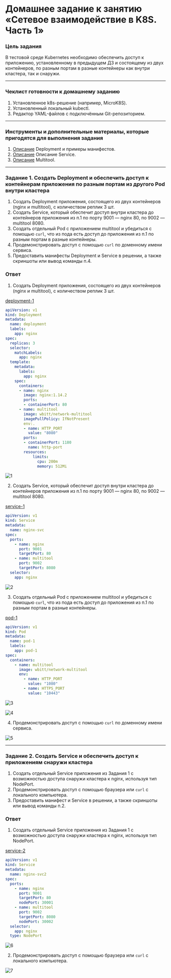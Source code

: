 # Домашнее задание к занятию «Сетевое взаимодействие в K8S. Часть 1»

### Цель задания

В тестовой среде Kubernetes необходимо обеспечить доступ к приложению, установленному в предыдущем ДЗ и состоящему из двух контейнеров, по разным портам в разные контейнеры как внутри кластера, так и снаружи.

------

### Чеклист готовности к домашнему заданию

1. Установленное k8s-решение (например, MicroK8S).
2. Установленный локальный kubectl.
3. Редактор YAML-файлов с подключённым Git-репозиторием.

------

### Инструменты и дополнительные материалы, которые пригодятся для выполнения задания

1. [Описание](https://kubernetes.io/docs/concepts/workloads/controllers/deployment/) Deployment и примеры манифестов.
2. [Описание](https://kubernetes.io/docs/concepts/services-networking/service/) Описание Service.
3. [Описание](https://github.com/wbitt/Network-MultiTool) Multitool.

------

### Задание 1. Создать Deployment и обеспечить доступ к контейнерам приложения по разным портам из другого Pod внутри кластера

1. Создать Deployment приложения, состоящего из двух контейнеров (nginx и multitool), с количеством реплик 3 шт.
2. Создать Service, который обеспечит доступ внутри кластера до контейнеров приложения из п.1 по порту 9001 — nginx 80, по 9002 — multitool 8080.
3. Создать отдельный Pod с приложением multitool и убедиться с помощью `curl`, что из пода есть доступ до приложения из п.1 по разным портам в разные контейнеры.
4. Продемонстрировать доступ с помощью `curl` по доменному имени сервиса.
5. Предоставить манифесты Deployment и Service в решении, а также скриншоты или вывод команды п.4.

### Ответ 

1. Создать Deployment приложения, состоящего из двух контейнеров (nginx и multitool), с количеством реплик 3 шт.

[deployment-1](https://github.com/Fe1br0/kube-homeworks/blob/main/1.4/deployment-1.yaml)


```yaml
apiVersion: v1
kind: Deployment
metadata:
  name: deployment
  labels:
    app: nginx
spec:
  replicas: 3
  selector:
    matchLabels:
      app: nginx
  template:
    metadata:
      labels:
        app: nginx
    spec:
      containers:
      - name: nginx
        image: nginx:1.14.2
        ports:
        - containerPort: 80
      - name: multitool
        image: wbitt/network-multitool
        imagePullPolicy: IfNotPresent
        env:.
        - name: HTTP_PORT
          value: "8080"
        ports:
        - containerPort: 1180
          name: http-port
        resources:
            limits:
              cpu: 200m
              memory: 512Mi
```

![1](https://github.com/Fe1br0/kube-homeworks/assets/106814458/49329760-b4ba-4211-af6a-352d1959b525)

2. Создать Service, который обеспечит доступ внутри кластера до контейнеров приложения из п.1 по порту 9001 — nginx 80, по 9002 — multitool 8080.

[service-1](https://github.com/Fe1br0/kube-homeworks/blob/main/1.4/service-1.yaml)

```yaml
apiVersion: v1
kind: Service
metadata:
  name: nginx-svc
spec:
  ports:
    - name: nginx
      port: 9001
      targetPort: 80
    - name: multitool
      port: 9002
      targetPort: 8080
  selector:
    app: nginx
```
![2](https://github.com/Fe1br0/kube-homeworks/assets/106814458/0681778d-c437-4f4a-abc9-8b33377c0db5)


3. Создать отдельный Pod с приложением multitool и убедиться с помощью `curl`, что из пода есть доступ до приложения из п.1 по разным портам в разные контейнеры.

[pod-1](https://github.com/Fe1br0/kube-homeworks/blob/main/1.4/pod-1.yaml)
```yaml
apiVersion: v1
kind: Pod
metadata:
  name: pod-1
  labels:
    app: pod-1
spec:
  containers:
    - name: multitool
      image: wbitt/network-multitool
      env:
        - name: HTTP_PORT
          value: "1080"
        - name: HTTPS_PORT
          value: "10443"
```
![3](https://github.com/Fe1br0/kube-homeworks/assets/106814458/2736c173-e8e9-48de-a26b-bfcd932fe6c6)


![4](https://github.com/Fe1br0/kube-homeworks/assets/106814458/384cf04b-6ba8-49f8-990b-634efcef0cc0)

4. Продемонстрировать доступ с помощью `curl` по доменному имени сервиса. 



![5](https://github.com/Fe1br0/kube-homeworks/assets/106814458/86cb9222-2090-49ee-a5cf-148f464696ae)

------

### Задание 2. Создать Service и обеспечить доступ к приложениям снаружи кластера

1. Создать отдельный Service приложения из Задания 1 с возможностью доступа снаружи кластера к nginx, используя тип NodePort.
2. Продемонстрировать доступ с помощью браузера или `curl` с локального компьютера.
3. Предоставить манифест и Service в решении, а также скриншоты или вывод команды п.2.

### Ответ

1. Создать отдельный Service приложения из Задания 1 с возможностью доступа снаружи кластера к nginx, используя тип NodePort.

[service-2](https://github.com/Fe1br0/kube-homeworks/blob/main/1.4/service-2.yaml)

```yaml
apiVersion: v1
kind: Service
metadata:
  name: nginx-svc2
spec:
  ports:
    - name: nginx
      port: 9001
      targetPort: 80
      nodePort: 30001
    - name: multitool
      port: 9002
      targetPort: 8080
      nodePort: 30002
  selector:
    app: nginx
  type: NodePort
```
![6](https://github.com/Fe1br0/kube-homeworks/assets/106814458/a9011111-2afa-4bcc-a648-f27d87723c94)


2. Продемонстрировать доступ с помощью браузера или `curl` с локального компьютера.

![7](https://github.com/Fe1br0/kube-homeworks/assets/106814458/2de86d02-237b-49b6-9fe8-a89c8a045dbb)


